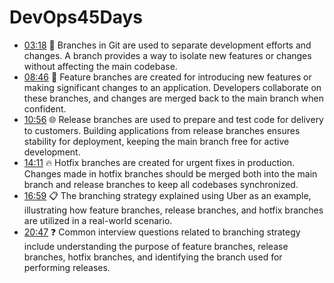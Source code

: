 # DevOps45Days
- [03:18](https://youtu.be/MCyvYT8FS5w?t=198s) 🌿 Branches in Git are used to separate development efforts and changes. A branch provides a way to isolate new features or changes without affecting the main codebase.
- [08:46](https://youtu.be/MCyvYT8FS5w?t=526s) 🚀 Feature branches are created for introducing new features or making significant changes to an application. Developers collaborate on these branches, and changes are merged back to the main branch when confident.
- [10:56](https://youtu.be/MCyvYT8FS5w?t=656s) 🌐 Release branches are used to prepare and test code for delivery to customers. Building applications from release branches ensures stability for deployment, keeping the main branch free for active development.
- [14:11](https://youtu.be/MCyvYT8FS5w?t=851s) 🔥 Hotfix branches are created for urgent fixes in production. Changes made in hotfix branches should be merged both into the main branch and release branches to keep all codebases synchronized.
- [16:59](https://youtu.be/MCyvYT8FS5w?t=1019s) 📋 The branching strategy explained using Uber as an example, illustrating how feature branches, release branches, and hotfix branches are utilized in a real-world scenario.
- [20:47](https://youtu.be/MCyvYT8FS5w?t=1247s) ❓ Common interview questions related to branching strategy include understanding the purpose of feature branches, release branches, hotfix branches, and identifying the branch used for performing releases.
